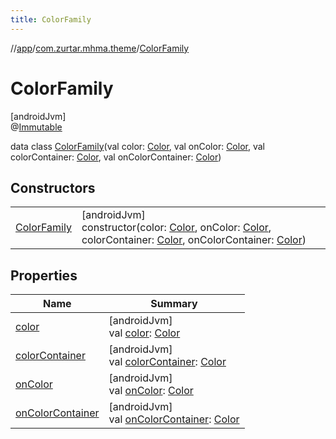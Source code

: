 ```yaml
---
title: ColorFamily
---
```

//[app](../../../index.html)/[com.zurtar.mhma.theme](../index.html)/[ColorFamily](index.html)



# ColorFamily



[androidJvm]\
@[Immutable](https://developer.android.com/reference/kotlin/androidx/compose/runtime/Immutable.html)



data class [ColorFamily](index.html)(val color: [Color](https://developer.android.com/reference/kotlin/androidx/compose/ui/graphics/Color.html), val onColor: [Color](https://developer.android.com/reference/kotlin/androidx/compose/ui/graphics/Color.html), val colorContainer: [Color](https://developer.android.com/reference/kotlin/androidx/compose/ui/graphics/Color.html), val onColorContainer: [Color](https://developer.android.com/reference/kotlin/androidx/compose/ui/graphics/Color.html))



## Constructors


| | |
|---|---|
| [ColorFamily](-color-family.html) | [androidJvm]<br>constructor(color: [Color](https://developer.android.com/reference/kotlin/androidx/compose/ui/graphics/Color.html), onColor: [Color](https://developer.android.com/reference/kotlin/androidx/compose/ui/graphics/Color.html), colorContainer: [Color](https://developer.android.com/reference/kotlin/androidx/compose/ui/graphics/Color.html), onColorContainer: [Color](https://developer.android.com/reference/kotlin/androidx/compose/ui/graphics/Color.html)) |


## Properties


| Name | Summary |
|---|---|
| [color](color.html) | [androidJvm]<br>val [color](color.html): [Color](https://developer.android.com/reference/kotlin/androidx/compose/ui/graphics/Color.html) |
| [colorContainer](color-container.html) | [androidJvm]<br>val [colorContainer](color-container.html): [Color](https://developer.android.com/reference/kotlin/androidx/compose/ui/graphics/Color.html) |
| [onColor](on-color.html) | [androidJvm]<br>val [onColor](on-color.html): [Color](https://developer.android.com/reference/kotlin/androidx/compose/ui/graphics/Color.html) |
| [onColorContainer](on-color-container.html) | [androidJvm]<br>val [onColorContainer](on-color-container.html): [Color](https://developer.android.com/reference/kotlin/androidx/compose/ui/graphics/Color.html) |
